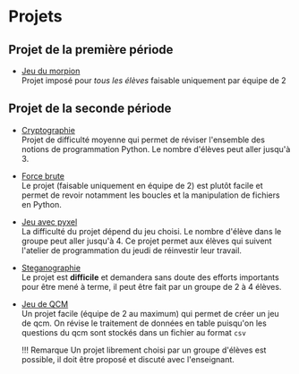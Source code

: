 # Projets

## Projet de la première période

* [Jeu du morpion](./projets/morpion.md)  
    Projet imposé pour *tous les élèves* faisable uniquement par équipe de 2

## Projet de la seconde période

* [Cryptographie](./projets/cryptographie.md)  
    Projet de difficulté moyenne qui permet de réviser l'ensemble des notions de programmation Python. Le nombre d'élèves peut aller jusqu'à 3.

* [Force brute](./projets/forcebrute.md)  
    Le projet (faisable uniquement en équipe de 2) est plutôt facile et permet de revoir notamment les boucles et la manipulation de fichiers en Python.

* [Jeu avec pyxel](./projets/pyxel.md)  
    La difficulté du projet dépend du jeu choisi. Le nombre d'élève dans le groupe peut aller jusqu'à 4. Ce projet permet aux élèves qui suivent l'atelier de programmation du jeudi de réinvestir leur travail.

* [Steganographie](./projets/steganographie.md)  
    Le projet est **difficile** et demandera sans doute des efforts importants pour être mené à terme, il peut être fait par un groupe de 2 à 4 élèves.

* [Jeu de QCM](./projets/qcm.md)  
    Un projet facile (équipe de 2 au maximum) qui permet de créer un jeu de qcm. On révise le traitement de données en table puisqu'on les questions du qcm sont stockés dans un fichier au format `csv`

    !!! Remarque 
        Un projet librement choisi par un groupe d'élèves est possible, il doit être proposé et discuté avec l'enseignant.